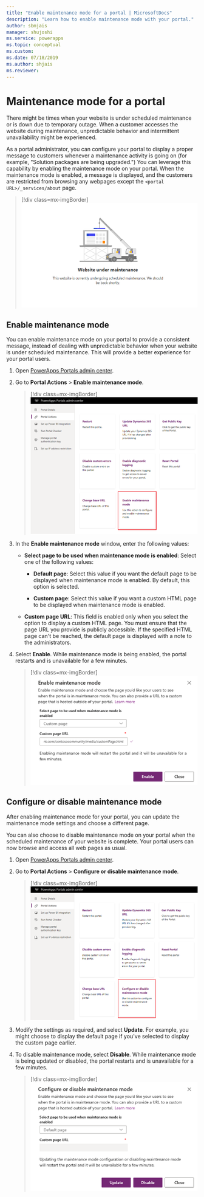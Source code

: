 ```yaml
---
title: "Enable maintenance mode for a portal | MicrosoftDocs"
description: "Learn how to enable maintenance mode with your portal."
author: sbmjais
manager: shujoshi
ms.service: powerapps
ms.topic: conceptual
ms.custom: 
ms.date: 07/18/2019
ms.author: shjais
ms.reviewer:
---
```


# Maintenance mode for a portal

There might be times when your website is under scheduled maintenance or is down due to temporary outage. When a customer accesses the website during maintenance, unpredictable behavior and intermittent unavailability might be experienced. 

As a portal administrator, you can configure your portal to display a proper message to customers whenever a maintenance activity is going on (for example, "Solution packages are being upgraded.") You can leverage this capability by enabling the maintenance mode on your portal. When the maintenance mode is enabled, a message is displayed, and the customers are restricted from browsing any webpages except the `<portal URL>/_services/about` page.

> [!div class=mx-imgBorder]
> ![Default maintenance mode page](../media/default-maint-page.png "Default maintenance mode page")

## Enable maintenance mode

You can enable maintenance mode on your portal to provide a consistent message, instead of dealing with unpredictable behavior when your website is under scheduled maintenance. This will provide a better experience for your portal users.

1. Open [PowerApps Portals admin center](admin-overview.md).

3. Go to **Portal Actions** > **Enable maintenance mode**.

    > [!div class=mx-imgBorder]
    > ![Enable maintenance mode](../media/enable-maint-mode-button.png "Enable maintenance mode")

4. In the **Enable maintenance mode** window, enter the following values:
    - **Select page to be used when maintenance mode is enabled**: Select one of the following values:

        - **Default page**: Select this value if you want the default page to be displayed when maintenance mode is enabled. By default, this option is selected.

        - **Custom page**: Select this value if you want a custom HTML page to be displayed when maintenance mode is enabled.

    - **Custom page URL**: This field is enabled only when you select the option to display a custom HTML page. You must ensure that the page URL you provide is publicly accessible. If the specified HTML page can't be reached, the default page is displayed with a note to the administrators.

5. Select **Enable**. While maintenance mode is being enabled, the portal restarts and is unavailable for a few minutes. 

    > [!div class=mx-imgBorder]
    > ![Enable maintenance mode settings](../media/enable-maint-mode.png "Enable maintenance mode settings")

## Configure or disable maintenance mode

After enabling maintenance mode for your portal, you can update the maintenance mode settings and choose a different page.

You can also choose to disable maintenance mode on your portal when the scheduled maintenance of your website is complete. Your portal users can now browse and access all web pages as usual.

1. Open [PowerApps Portals admin center](admin-overview.md).

2. Go to **Portal Actions** > **Configure or disable maintenance mode**.

    > [!div class=mx-imgBorder]
    > ![Configure maintenance mode](../media/configure-maint-mode-button.png "Configure maintenance mode")

3. Modify the settings as required, and select **Update**. For example, you might choose to display the default page if you've selected to display the custom page earlier.

4. To disable maintenance mode, select **Disable**. While maintenance mode is being updated or disabled, the portal restarts and is unavailable for a few minutes.

    > [!div class=mx-imgBorder]
    > ![Update maintenance mode settings](../media/configure-maint-mode.png "Update maintenance mode settings")

